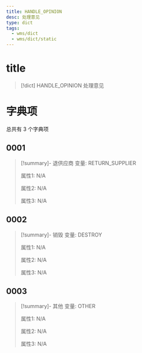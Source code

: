 ```yaml
---
title: HANDLE_OPINION
desc: 处理意见
type: dict
tags:
  - wms/dict
  - wms/dict/static
---
```

# title
>[!dict] HANDLE_OPINION
> 处理意见

# 字典项
总共有 3 个字典项
## 0001
>[!summary]- 退供应商
>变量: RETURN_SUPPLIER
>
>属性1: N/A
>
>属性2: N/A
>
>属性3: N/A

## 0002
>[!summary]- 销毁
>变量: DESTROY
>
>属性1: N/A
>
>属性2: N/A
>
>属性3: N/A

## 0003
>[!summary]- 其他
>变量: OTHER
>
>属性1: N/A
>
>属性2: N/A
>
>属性3: N/A
